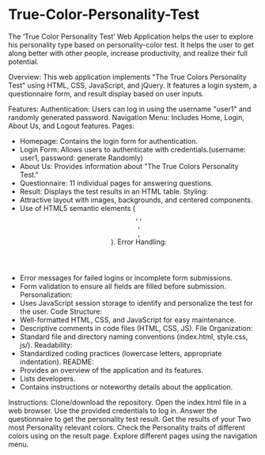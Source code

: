 # True-Color-Personality-Test
The ‘True Color Personality Test’ Web Application helps the user to explore his personality type based on personality-color test. It helps the user to get along better with other people, increase productivity, and realize their full potential.

Overview:
This web application implements "The True Colors Personality Test" using HTML, CSS, JavaScript, and jQuery. It features a login system, a questionnaire form, and result display based on user inputs.

Features:
Authentication: Users can log in using the username "user1" and randomly generated password.
Navigation Menu: Includes Home, Login, About Us, and Logout features.
Pages: 
   - Homepage: Contains the login form for authentication.
   - Login Form: Allows users to authenticate with credentials.(username: user1, password: generate Randomly)
   - About Us: Provides information about "The True Colors Personality Test."
   - Questionnaire: 11 individual pages for answering questions.
   - Result: Displays the test results in an HTML table.
 Styling:
   - Attractive layout with images, backgrounds, and centered components.
   - Use of HTML5 semantic elements (<header>, <body>, <nav>, <article>, <footer>).
Error Handling:
   - Error messages for failed logins or incomplete form submissions.
   - Form validation to ensure all fields are filled before submission.
Personalization:
   - Uses JavaScript session storage to identify and personalize the test for the user.
Code Structure:
   - Well-formatted HTML, CSS, and JavaScript for easy maintenance.
   - Descriptive comments in code files (HTML, CSS, JS).
File Organization:
   - Standard file and directory naming conventions (index.html, style.css, js/).
Readability:
   - Standardized coding practices (lowercase letters, appropriate indentation).
README:
   - Provides an overview of the application and its features.
   - Lists developers.
   - Contains instructions or noteworthy details about the application.

Instructions:
Clone/download the repository.
Open the index.html file in a web browser.
Use the provided credentials to log in.
Answer the questionnaire to get the personality test result.
Get the results of your Two most Personality relevant colors.
Check the Personality traits of different colors using on the result page.
Explore different pages using the navigation menu.


